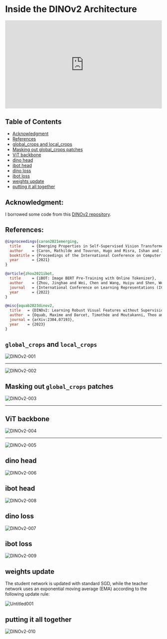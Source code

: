 # Inside the DINOv2 Architecture

<head>
  <link rel="stylesheet" href="https://cdn.jsdelivr.net/npm/katex@0.16.8/dist/katex.min.css">
  <script src="https://cdn.jsdelivr.net/npm/katex@0.16.8/dist/katex.min.js"></script>
  <script src="https://cdn.jsdelivr.net/npm/katex@0.16.8/dist/contrib/auto-render.min.js"></script>
</head>

<div style="position: relative; padding-bottom: 56.25%; height: 0; overflow: hidden;">
  <iframe style="position: absolute; top: 0; left: 0; width: 100%; height: 100%;" src="https://www.youtube.com/embed/G6c6zk0RhRM" frameborder="0" allowfullscreen></iframe>
</div>


## Table of Contents

* [Acknowledgment](#acknowledgment)
* [References](#references)
* [global_crops and local_crops](#global_crops-and-local_crops)
* [Masking out global_crops patches](#masking-out-global_crops-patches)
* [ViT backbone](#ViT-backbone)
* [dino head](#dino-head)
* [ibot head](#ibot-head)
* [dino loss](#dino-loss)
* [ibot loss](#ibot-loss)
* [weights update](#weights-update)
* [putting it all together](#putting-it-all-together)


## Acknowledgment:
I borrowed some code from this [DINOv2 repository](https://github.com/facebookresearch/dinov2).

## References:
```bibtex
@inproceedings{caron2021emerging,
  title     = {Emerging Properties in Self-Supervised Vision Transformers},
  author    = {Caron, Mathilde and Touvron, Hugo and Misra, Ishan and J{\'e}gou, Herv{\'e} and Mairal, Julien and Bojanowski, Piotr and Joulin, Armand},
  booktitle = {Proceedings of the International Conference on Computer Vision (ICCV)},
  year      = {2021}
}
```
```bibtex
@article{zhou2021ibot,
  title     = {iBOT: Image BERT Pre-Training with Online Tokenizer},
  author    = {Zhou, Jinghao and Wei, Chen and Wang, Huiyu and Shen, Wei and Xie, Cihang and Yuille, Alan and Kong, Tao},
  journal   = {International Conference on Learning Representations (ICLR)},
  year      = {2022}
}
```

```bibtex
@misc{oquab2023dinov2,
  title   = {DINOv2: Learning Robust Visual Features without Supervision},
  author  = {Oquab, Maxime and Darcet, Timothée and Moutakanni, Theo and Vo, Huy V. and Szafraniec, Marc and Khalidov, Vasil and Fernandez, Pierre and Haziza, Daniel and Massa, Francisco and El-Nouby, Alaaeldin and Howes, Russell and Huang, Po-Yao and Xu, Hu and Sharma, Vasu and Li, Shang-Wen and Galuba, Wojciech and Rabbat, Mike and Assran, Mido and Ballas, Nicolas and Synnaeve, Gabriel and Misra, Ishan and Jegou, Herve and Mairal, Julien and Labatut, Patrick and Joulin, Armand and Bojanowski, Piotr},
  journal = {arXiv:2304.07193},
  year    = {2023}
}
```

## `global_crops` and `local_crops`

![DINOv2-001](https://github.com/user-attachments/assets/79115429-4e89-4732-af37-271049240b1d)

---

![DINOv2-002](https://github.com/user-attachments/assets/dca63dcb-948c-47b6-8d7c-3e564aaf31d3)

## Masking out `global_crops` patches

![DINOv2-003](https://github.com/user-attachments/assets/16016557-d686-4533-b23a-d9ebe1bc1535)

---

## ViT backbone

![DINOv2-004](https://github.com/user-attachments/assets/7a8a502f-87d8-4046-a053-7102fbff162e)

---

![DINOv2-005](https://github.com/user-attachments/assets/023a4021-895b-4a35-81c3-e9301d76a801)

## dino head

![DINOv2-006](https://github.com/user-attachments/assets/2bbde612-7516-42d4-9368-9a4a042426ea)

## ibot head

![DINOv2-008](https://github.com/user-attachments/assets/c93a4ca6-466f-4511-8c42-cc43bdbcbce2)

## dino loss

![DINOv2-007](https://github.com/user-attachments/assets/34c96238-a203-4471-8ac1-85734ea0073b)

## ibot loss

![DINOv2-009](https://github.com/user-attachments/assets/8901a118-6aff-4171-96a7-3c529b12d4d6)

## weights update

The student network is updated with standard SGD, while the teacher network uses an exponential moving average (EMA) according to the following update rule:

![Untitled001](https://github.com/user-attachments/assets/252ced6d-aa2c-49a5-af91-61aca4b8db5c)

## putting it all together

![DINOv2-010](https://github.com/user-attachments/assets/e4a1dc6f-62e3-447c-a210-bc553a1055bf)




<script>
  document.addEventListener("DOMContentLoaded", function() {
    renderMathInElement(document.body, {
      delimiters: [
        {left: '$$', right: '$$', display: true}, // Display math (e.g., equations on their own line)
        {left: '$', right: '$', display: false},  // Inline math (e.g., within a sentence)
        {left: '\\(', right: '\\)', display: false}, // Another way to write inline math
        {left: '\\[', right: '\\]', display: true}   // Another way to write display math
      ]
    });
  });
</script>
